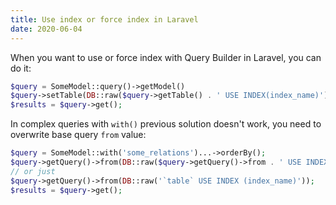 ```yaml
---
title: Use index or force index in Laravel
date: 2020-06-04
---
```


When you want to use or force index with Query Builder in Laravel, you can do it:

```php
$query = SomeModel::query()->getModel()
$query->setTable(DB::raw($query->getTable() . ' USE INDEX(index_name)'))
$results = $query->get();
```

In complex queries with `with()` previous solution doesn't work, you need to overwrite base query `from` value:

```php
$query = SomeModel::with('some_relations')...->orderBy();
$query->getQuery()->from(DB::raw($query->getQuery()->from . ' USE INDEX (index_name)'));
// or just
$query->getQuery()->from(DB::raw('`table` USE INDEX (index_name)'));
$results = $query->get();
```
